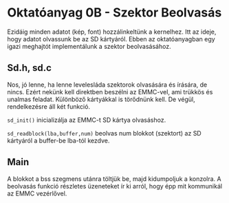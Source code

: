 Oktatóanyag 0B - Szektor Beolvasás
==================================

Ezidáig minden adatot (kép, font) hozzálinkeltünk a kernelhez. Itt az ideje, hogy adatot olvassunk be
az SD kártyáról. Ebben az oktatóanyagban egy igazi meghajtót implementálunk a szektor beolvasásához.

Sd.h, sd.c
------------

Nos, jó lenne, ha lenne levelesláda szektorok olvasására és írására, de nincs. Ezért nekünk kell direktben
beszélni az EMMC-vel, ami trükkös és unalmas feladat. Különböző kártyákkal is törődnünk kell. De végül,
rendelkezésre áll két funkció.

`sd_init()` inicializálja az EMMC-t SD kártya olvasáshoz.

`sd_readblock(lba,buffer,num)` beolvas num blokkot (szektort) az SD kártyáról a buffer-be lba-tól kezdve.

Main
----

A blokkot a bss szegmens utánra töltjük be, majd kidumpoljuk a konzolra. A beolvasás funkció részletes
üzeneteket ír ki arról, hogy épp mit kommunikál az EMMC vezérlővel.
